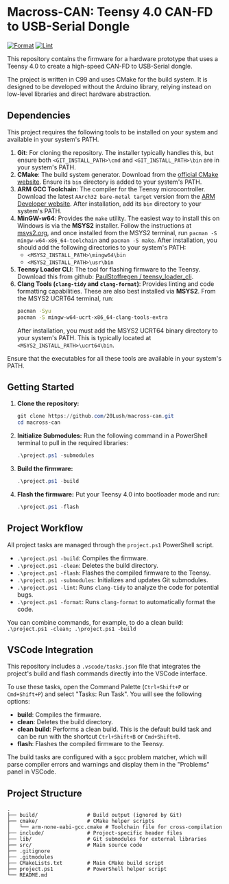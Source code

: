 # Macross-CAN: Teensy 4.0 CAN-FD to USB-Serial Dongle

[![Format](https://github.com/20Lush/macross-can/actions/workflows/format/badge.svg)](https://github.com/20Lush/macross-can/actions/workflows/format.yml)
[![Lint](https://github.com/20Lush/macross-can/actions/workflows/lint/badge.svg)](https://github.com/20Lush/macross-can/actions/workflows/lint.yml)

This repository contains the firmware for a hardware prototype that uses a Teensy 4.0 to create a high-speed CAN-FD to USB-Serial dongle.

The project is written in C99 and uses CMake for the build system. It is designed to be developed without the Arduino library, relying instead on low-level libraries and direct hardware abstraction.

## Dependencies

This project requires the following tools to be installed on your system and available in your system's PATH.

1.  **Git**: For cloning the repository. The installer typically handles this, but ensure both `<GIT_INSTALL_PATH>\cmd` and `<GIT_INSTALL_PATH>\bin` are in your system's PATH.
2.  **CMake**: The build system generator. Download from the [official CMake website](https://cmake.org/download/). Ensure its `bin` directory is added to your system's PATH.
3.  **ARM GCC Toolchain**: The compiler for the Teensy microcontroller. Download the latest `AArch32 bare-metal target` version from the [ARM Developer website](https://developer.arm.com/downloads/-/arm-gnu-toolchain-downloads). After installation, add its `bin` directory to your system's PATH.
4.  **MinGW-w64**: Provides the `make` utility. The easiest way to install this on Windows is via the **MSYS2** installer. Follow the instructions at [msys2.org](https://www.msys2.org/), and once installed from the MSYS2 terminal, run `pacman -S mingw-w64-x86_64-toolchain` and `pacman -S make`. After installation, you should add the following directories to your system's PATH:
    *   `<MSYS2_INSTALL_PATH>\mingw64\bin`
    *   `<MSYS2_INSTALL_PATH>\usr\bin`
5.  **Teensy Loader CLI**: The tool for flashing firmware to the Teensy. Download this from github: [PaulStoffregen / teensy_loader_cli](https://github.com/PaulStoffregen/teensy_loader_cli/releases).
6.  **Clang Tools (`clang-tidy` and `clang-format`)**: Provides linting and code formatting capabilities. These are also best installed via **MSYS2**. From the MSYS2 UCRT64 terminal, run:
    ```bash
    pacman -Syu
    pacman -S mingw-w64-ucrt-x86_64-clang-tools-extra
    ```
    After installation, you must add the MSYS2 UCRT64 binary directory to your system's PATH. This is typically located at `<MSYS2_INSTALL_PATH>\ucrt64\bin`.

Ensure that the executables for all these tools are available in your system's PATH.

## Getting Started

1.  **Clone the repository:**
    ```powershell
    git clone https://github.com/20Lush/macross-can.git
    cd macross-can
    ```

2.  **Initialize Submodules:**
    Run the following command in a PowerShell terminal to pull in the required libraries:
    ```powershell
    .\project.ps1 -submodules
    ```

3.  **Build the firmware:**
    ```powershell
    .\project.ps1 -build
    ```

4.  **Flash the firmware:**
    Put your Teensy 4.0 into bootloader mode and run:
    ```powershell
    .\project.ps1 -flash
    ```

## Project Workflow

All project tasks are managed through the `project.ps1` PowerShell script.

*   `.\project.ps1 -build`: Compiles the firmware.
*   `.\project.ps1 -clean`: Deletes the build directory.
*   `.\project.ps1 -flash`: Flashes the compiled firmware to the Teensy.
*   `.\project.ps1 -submodules`: Initializes and updates Git submodules.
*   `.\project.ps1 -lint`: Runs `clang-tidy` to analyze the code for potential bugs.
*   `.\project.ps1 -format`: Runs `clang-format` to automatically format the code.

You can combine commands, for example, to do a clean build: `.\project.ps1 -clean; .\project.ps1 -build`

## VSCode Integration

This repository includes a `.vscode/tasks.json` file that integrates the project's build and flash commands directly into the VSCode interface.

To use these tasks, open the Command Palette (`Ctrl+Shift+P` or `Cmd+Shift+P`) and select "Tasks: Run Task". You will see the following options:

*   **build**: Compiles the firmware.
*   **clean**: Deletes the build directory.
*   **clean build**: Performs a clean build. This is the default build task and can be run with the shortcut `Ctrl+Shift+B` or `Cmd+Shift+B`.
*   **flash**: Flashes the compiled firmware to the Teensy.

The build tasks are configured with a `$gcc` problem matcher, which will parse compiler errors and warnings and display them in the "Problems" panel in VSCode.

## Project Structure

```
.
├── build/                # Build output (ignored by Git)
├── cmake/                # CMake helper scripts
│   └── arm-none-eabi-gcc.cmake # Toolchain file for cross-compilation
├── include/              # Project-specific header files
├── lib/                  # Git submodules for external libraries
├── src/                  # Main source code
├── .gitignore
├── .gitmodules
├── CMakeLists.txt        # Main CMake build script
├── project.ps1           # PowerShell helper script
└── README.md
